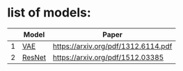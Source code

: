 # list of models:

|   | Model                                                                  | Paper                               |
| - | ---------------------------------------------------------------------- | ----------------------------------- |
| 1 | [VAE](https://github.com/Mojtaba-Tamizi/From_Scratch/tree/main/VAE)       | https://arxiv.org/pdf/1312.6114.pdf |
| 2 | [ResNet](https://github.com/Mojtaba-Tamizi/From_Scratch/tree/main/ResNet) | https://arxiv.org/pdf/1512.03385    |
